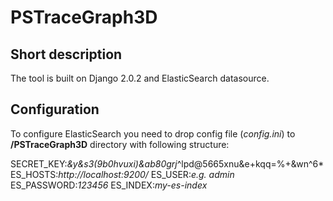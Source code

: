 # PSTraceGraph3D

## Short description
The tool is built on Django 2.0.2 and ElasticSearch datasource.

## Configuration
To configure ElasticSearch you need to drop config file (*config.ini*) to **/PSTraceGraph3D** directory with following structure:

SECRET_KEY:*&y&s3(9b0hvuxi)&ab80grj*^lpd@5665xnu&e+kqq=%+&wn^6*
ES_HOSTS:*http://localhost:9200/*
ES_USER:*e.g. admin*
ES_PASSWORD:*123456*
ES_INDEX:*my-es-index*
